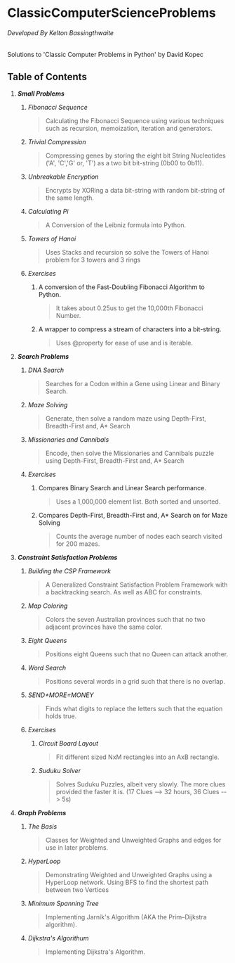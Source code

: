 # ClassicComputerScienceProblems

######    _Developed By Kelton Bassingthwaite_

Solutions to 'Classic Computer Problems in Python' by David Kopec


## Table of Contents



1. ___Small Problems___
    1. _Fibonacci Sequence_
        > Calculating the Fibonacci Sequence using various techniques such as 
        recursion, memoization, iteration and generators.
        
    1. _Trivial Compression_
        > Compressing genes by storing the eight bit String Nucleotides ('A', 'C','G' or, 'T')
        as a two bit bit-string (0b00 to 0b11). 
    
    1. _Unbreakable Encryption_
        > Encrypts by XORing a data bit-string with random
        bit-string of the same length. 
    
    1. _Calculating Pi_
        > A Conversion of the Leibniz formula into Python.
        
    1. _Towers of Hanoi_
        > Uses Stacks and recursion so solve the Towers of Hanoi
        problem for 3 towers and 3 rings
        
    1. _Exercises_
        1. A conversion of the Fast-Doubling Fibonacci Algorithm to Python.
            > It takes about 0.25us to get the 10,000th Fibonacci Number.
        1. A wrapper to compress a stream of characters into a bit-string.
            > Uses @property for ease of use and is iterable.
     
1. ___Search Problems___
    1. _DNA Search_
        > Searches for a Codon within a Gene using Linear and Binary Search. 
    
    1. _Maze Solving_
        > Generate, then solve a random maze using Depth-First, Breadth-First and, A* Search
    
    1. _Missionaries and Cannibals_
        > Encode, then solve the Missionaries and Cannibals puzzle using 
        Depth-First, Breadth-First and, A* Search
    
    1. _Exercises_
        1. Compares Binary Search and Linear Search performance.
            >  Uses a 1,000,000 element list. Both sorted and unsorted.
        1. Compares Depth-First, Breadth-First and, A* Search on for Maze Solving
            > Counts the average number of nodes each search visited for 200 mazes.
       
1. ___Constraint Satisfaction Problems___
    1. _Building the CSP Framework_
        > A Generalized Constraint Satisfaction Problem Framework with a backtracking search.
        As well as ABC for constraints.
    
    1. _Map Coloring_
         > Colors the seven Australian provinces such that
         no two adjacent provinces have the same color.
         
    1. _Eight Queens_
        > Positions eight Queens such that no Queen can attack another.
    
    1. _Word Search_
        > Positions several words in a grid such that there is no overlap.
    
    1. _SEND+MORE=MONEY_
        > Finds what digits to replace the letters such that the equation
        holds true.
      
    1. _Exercises_
        1. _Circuit Board Layout_
            > Fit different sized NxM rectangles into an AxB rectangle.
        1. _Suduku Solver_
            > Solves Suduku Puzzles, albeit very slowly. The more clues provided the faster it is.
            (17 Clues --> 32 hours, 36 Clues --> 5s)
            
1. ___Graph Problems___
    1. _The Basis_
        > Classes for Weighted and Unweighted Graphs and edges for use in later problems.
        
    1. _HyperLoop_
        > Demonstrating Weighted and Unweighted Graphs using a HyperLoop network.
        Using BFS to find the shortest path between two Vertices
        
    1. _Minimum Spanning Tree_
        > Implementing Jarník's Algorithm (AKA the Prim–Dijkstra algorithm).
        
    1. _Dijkstra's Algorithum_
        > Implementing Dijkstra's Algorithm.
  
